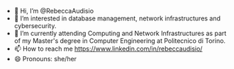 - 👋 Hi, I’m @RebeccaAudisio
- 👀 I’m interested in database management, network infrastructures and cybersecurity.
- 🌱 I’m currently attending Computing and Network Infrastructures as part of my Master's degree in Computer Engineering at Politecnico di Torino.
- 📫 How to reach me https://www.linkedin.com/in/rebeccaudisio/
- 😄 Pronouns: she/her

<!---
RebeccaAudisio/RebeccaAudisio is a ✨ special ✨ repository because its `README.md` (this file) appears on your GitHub profile.
You can click the Preview link to take a look at your changes.
--->
